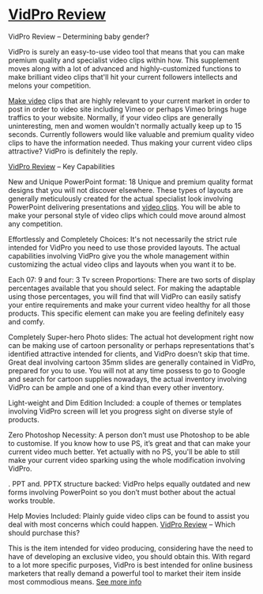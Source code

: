 <h1><a href=http://im-bonus.com/vidpro-review-bonus/>VidPro Review</a></h1>
VidPro Review – Determining baby gender?

VidPro is surely an easy-to-use video tool that means that you can make premium quality and specialist video clips within how. This supplement moves along with a lot of advanced and highly-customized functions to make brilliant video clips that'll hit your current followers intellects and melons your competition.

<a href=http://im-bonus.com/vidpro-review-bonus/>Make video</a> clips that are highly relevant to your current market in order to post in order to video site including Vimeo or perhaps Vimeo brings huge traffics to your website. Normally, if your video clips are generally uninteresting, men and women wouldn't normally actually keep up to 15 seconds. Currently followers would like valuable and premium quality video clips to have the information needed. Thus making your current video clips attractive? VidPro is definitely the reply.

<a href=http://im-bonus.com/vidpro-review-bonus/>VidPro Review</a> – Key Capabilities

New and Unique PowerPoint format: 18 Unique and premium quality format designs that you will not discover elsewhere. These types of layouts are generally meticulously created for the actual specialist look involving PowerPoint delivering presentations and <a href=http://im-bonus.com/vidpro-review-bonus/>video clips</a>. You will be able to make your personal style of video clips which could move around almost any competition.

Effortlessly and Completely Choices: It's not necessarily the strict rule intended for VidPro you need to use those provided layouts. The actual capabilities involving VidPro give you the whole management within customizing the actual video clips and layouts when you want it to be.

Each 07: 9 and four: 3 Tv screen Proportions: There are two sorts of display percentages available that you should select. For making the adaptable using those percentages, you will find that will VidPro can easily satisfy your entire requirements and make your current video healthy for all those products. This specific element can make you are feeling definitely easy and comfy.

Completely Super-hero Photo slides: The actual hot development right now can be making use of cartoon personality or perhaps representations that's identified attractive intended for clients, and VidPro doesn’t skip that time. Great deal involving cartoon 35mm slides are generally contained in VidPro, prepared for you to use. You will not at any time possess to go to Google and search for cartoon supplies nowadays, the actual inventory involving VidPro can be ample and one of a kind than every other inventory.

Light-weight and Dim Edition Included: a couple of themes or templates involving VidPro screen will let you progress sight on diverse style of products.

Zero Photoshop Necessity: A person don’t must use Photoshop to be able to customise. If you know how to use PS, it’s great and that can make your current video much better. Yet actually with no PS, you'll be able to still make your current video sparking using the whole modification involving VidPro.

. PPT and. PPTX structure backed: VidPro helps equally outdated and new forms involving PowerPoint so you don’t must bother about the actual works trouble.

Help Movies Included: Plainly guide video clips can be found to assist you deal with most concerns which could happen.
<a href=http://im-bonus.com/vidpro-review-bonus/>VidPro Review</a> – Which should purchase this?

This is the item intended for video producing, considering have the need to have of developing an exclusive video, you should obtain this. With regard to a lot more specific purposes, VidPro is best intended for online business marketers that really demand a powerful tool to market their item inside most commodious means.
<a href=http://im-bonus.com/vidpro-review-bonus/>See more info</a>
